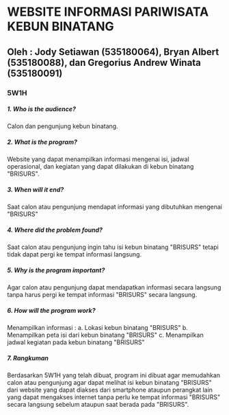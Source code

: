 # WEBSITE INFORMASI PARIWISATA KEBUN BINATANG
## Oleh : Jody Setiawan (535180064), Bryan Albert (535180088), dan Gregorius Andrew Winata (535180091) 

### 5W1H
##### 1. Who is the audience?
Calon dan pengunjung kebun binatang.
##### 2. What is the program?
Website yang dapat menampilkan informasi mengenai isi, jadwal operasional, dan kegiatan yang dapat dilakukan di kebun binatang "BRISURS".
##### 3. When will it end?
Saat calon atau pengunjung mendapat informasi yang dibutuhkan mengenai "BRISURS"
##### 4. Where did the problem found?
Saat calon atau pengunjung ingin tahu isi kebun binatang "BRISURS" tetapi tidak dapat pergi ke tempat informasi langsung.
##### 5. Why is the program important?
Agar calon atau pengunjung dapat mendapatkan informasi secara langsung tanpa harus pergi ke tempat informasi "BRISURS" secara langsung.
##### 6. How will the program work?
Menampilkan informasi :
	a. Lokasi kebun binatang "BRISURS"
	b. Menampilkan peta isi dari kebun binatang "BRISURS"
	c. Menampilkan jadwal kegiatan pada kebun binatang "BRISURS"
##### 7. Rangkuman
Berdasarkan 5W1H yang telah dibuat, program ini dibuat agar memudahkan calon atau pengunjung agar dapat melihat isi kebun binatang "BRISURS" dari website yang dapat diakses dari smartphone ataupun perangkat lain yang dapat mengakses internet tanpa perlu ke tempat informasi "BRISURS" secara langsung sebelum ataupun saat berada pada "BRISURS".
